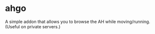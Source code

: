# ahgo

A simple addon that allows you to browse the AH while moving/running. (Useful on private servers.)
